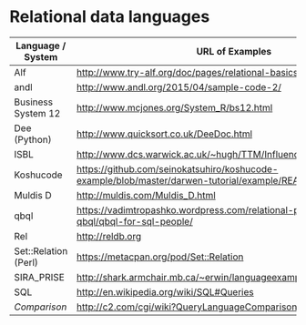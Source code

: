 # Relational data languages

| Language / System    | URL of Examples |
|----------------------|-----------------|
| Alf                  | http://www.try-alf.org/doc/pages/relational-basics |
| andl                 | http://www.andl.org/2015/04/sample-code-2/ |
| Business System 12   | http://www.mcjones.org/System_R/bs12.html |
| Dee (Python)         | http://www.quicksort.co.uk/DeeDoc.html |
| ISBL                 | http://www.dcs.warwick.ac.uk/~hugh/TTM/Influence%20of%20ISBL.pdf |
| Koshucode            | https://github.com/seinokatsuhiro/koshucode-example/blob/master/darwen-tutorial/example/README.md |
| Muldis D             | http://muldis.com/Muldis_D.html |
| qbql                 | https://vadimtropashko.wordpress.com/relational-programming-with-qbql/qbql-for-sql-people/ |
| Rel                  | http://reldb.org |
| Set::Relation (Perl) | https://metacpan.org/pod/Set::Relation |
| SIRA_PRISE           | http://shark.armchair.mb.ca/~erwin/languageexamples_0105.html |
| SQL                  | http://en.wikipedia.org/wiki/SQL#Queries |
| _Comparison_         | http://c2.com/cgi/wiki?QueryLanguageComparison |

